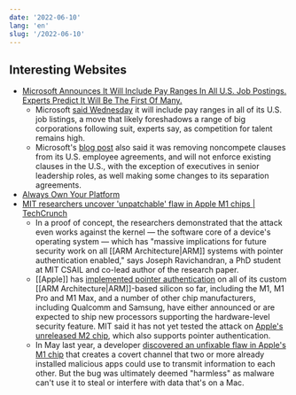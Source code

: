 ```yaml
---
date: '2022-06-10'
lang: 'en'
slug: '/2022-06-10'
---
```


## Interesting Websites

- [Microsoft Announces It Will Include Pay Ranges In All U.S. Job Postings. Experts Predict It Will Be The First Of Many.](https://www.forbes.com/sites/gradsoflife/2022/03/31/3-ways-companies-can-advance-diversity-equity--inclusion-beyond-their-own-four-walls/?sh=5fd11bc53721)
  - Microsoft [said Wednesday](https://blogs.microsoft.com/on-the-issues/2022/06/08/microsoft-announces-four-new-employee-workforce-initiatives/ 'https://blogs.microsoft.com/on-the-issues/2022/06/08/microsoft-announces-four-new-employee-workforce-initiatives/') it will include pay ranges in all of its U.S. job listings, a move that likely foreshadows a range of big corporations following suit, experts say, as competition for talent remains high.
  - Microsoft's [blog post](https://blogs.microsoft.com/on-the-issues/2022/06/08/microsoft-announces-four-new-employee-workforce-initiatives/ 'https://blogs.microsoft.com/on-the-issues/2022/06/08/microsoft-announces-four-new-employee-workforce-initiatives/') also said it was removing noncompete clauses from its U.S. employee agreements, and will not enforce existing clauses in the U.S., with the exception of executives in senior leadership roles, as well making some changes to its separation agreements.
- [Always Own Your Platform](https://www.alwaysownyourplatform.com/)
- [MIT researchers uncover 'unpatchable' flaw in Apple M1 chips | TechCrunch](https://techcrunch.com/2022/06/10/apple-m1-unpatchable-flaw/)
  - In a proof of concept, the researchers demonstrated that the attack even works against the kernel — the software core of a device's operating system — which has "massive implications for future security work on all [[ARM Architecture|ARM]] systems with pointer authentication enabled," says Joseph Ravichandran, a PhD student at MIT CSAIL and co-lead author of the research paper.
  - [[Apple]] has [implemented pointer authentication](https://support.apple.com/guide/security/operating-system-integrity-sec8b776536b/1/web/1#sec0167b469d) on all of its custom [[ARM Architecture|ARM]]-based silicon so far, including the M1, M1 Pro and M1 Max, and a number of other chip manufacturers, including Qualcomm and Samsung, have either announced or are expected to ship new processors supporting the hardware-level security feature. MIT said it has not yet tested the attack on [Apple's unreleased M2 chip](https://techcrunch.com/2022/06/06/apple-announces-the-m2/), which also supports pointer authentication.
  - In May last year, a developer [discovered an unfixable flaw in Apple's M1 chip](https://arstechnica.com/gadgets/2021/05/apples-m1-chip-has-a-security-bug-but-dont-worry-its-mostly-harmless/) that creates a covert channel that two or more already installed malicious apps could use to transmit information to each other. But the bug was ultimately deemed "harmless" as malware can't use it to steal or interfere with data that's on a Mac.
